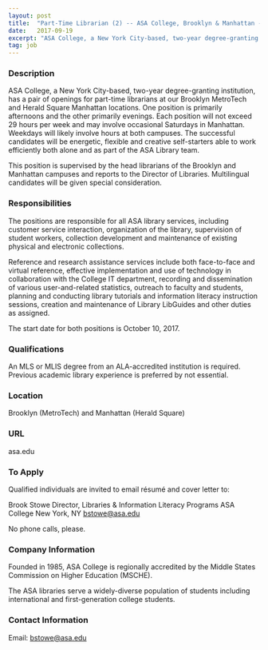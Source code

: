 ```yaml
---
layout: post
title:  "Part-Time Librarian (2) -- ASA College, Brooklyn & Manhattan - ASA College"
date:   2017-09-19
excerpt: "ASA College, a New York City-based, two-year degree-granting institution, has a pair of openings for part-time librarians at our Brooklyn MetroTech and Herald Square Manhattan locations. One position is primarily afternoons and the other primarily evenings. Each position will not exceed 29 hours per week and may involve occasional Saturdays..."
tag: job
---
```


### Description   

ASA College, a New York City-based, two-year degree-granting institution, has a pair of openings for part-time librarians at our Brooklyn MetroTech and Herald Square Manhattan locations. One position is primarily afternoons and the other primarily evenings. Each position will not exceed 29 hours per week and may involve occasional Saturdays in Manhattan. Weekdays will likely involve hours at both campuses. The successful candidates will be energetic, flexible and creative self-starters able to work efficiently both alone and as part of the ASA Library team. 

This position is supervised by the head librarians of the Brooklyn and Manhattan campuses and reports to the Director of Libraries. Multilingual candidates will be given special consideration. 



### Responsibilities   

The positions are responsible for all ASA library services, including customer service interaction, organization of the library, supervision of student workers, collection development and maintenance of existing physical and electronic collections. 

Reference and research assistance services include both face-to-face and virtual reference, effective implementation and use of technology in collaboration with the College IT department, recording and dissemination of various user-and-related statistics, outreach to faculty and students, planning and conducting library tutorials and information literacy instruction sessions, creation and maintenance of Library LibGuides and other duties as assigned. 

The start date for both positions is October 10, 2017.


### Qualifications   

An MLS or MLIS degree from an ALA-accredited institution is required. Previous academic library experience is preferred by not essential.




### Location   

Brooklyn (MetroTech) and Manhattan (Herald Square)


### URL   

asa.edu

### To Apply   

Qualified individuals are invited to email résumé and cover letter to:
 
Brook Stowe
Director, Libraries & Information Literacy Programs
ASA College
New York, NY
bstowe@asa.edu

No phone calls, please. 



### Company Information   

Founded in 1985, ASA College is regionally accredited by the Middle States Commission on Higher Education (MSCHE).

The ASA libraries serve a widely-diverse population of students including international and first-generation college students.



### Contact Information   

Email: bstowe@asa.edu

